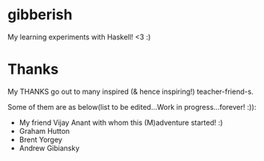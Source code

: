 # gibberish
My learning experiments with Haskell! &lt;3 :)

# Thanks

My THANKS go out to many inspired (& hence inspiring!) teacher-friend-s.

Some of them are as below(list to be edited...Work in progress...forever! :)):

+ My friend Vijay Anant with whom this (M)adventure started! :)
+ Graham Hutton
+ Brent Yorgey
+ Andrew Gibiansky

